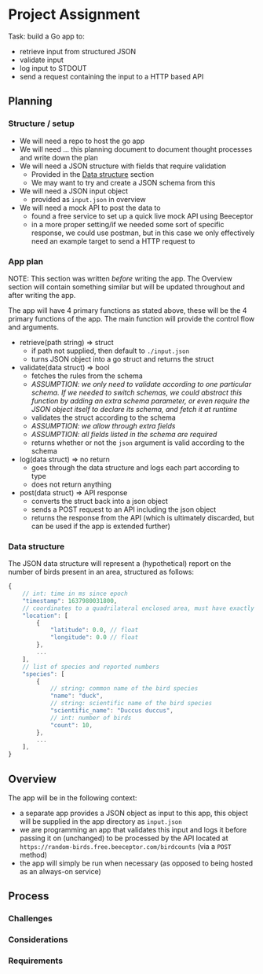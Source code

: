 # Project Assignment

Task: build a Go app to:

- retrieve input from structured JSON
- validate input
- log input to STDOUT
- send a request containing the input to a HTTP based API

## Planning

### Structure / setup

- We will need a repo to host the go app
- We will need ... this planning document to document thought processes and write down the plan
- We will need a JSON structure with fields that require validation
  - Provided in the [Data structure](#data-structure) section
  - We may want to try and create a JSON schema from this
- We will need a JSON input object
  - provided as `input.json` in overview
- We will need a mock API to post the data to
  - found a free service to set up a quick live mock API using Beeceptor
  - in a more proper setting/if we needed some sort of specific response, we could use postman, but in this case we only effectively need an example target to send a HTTP request to

### App plan

NOTE: This section was written *before* writing the app.  The Overview section will contain something similar but will be updated throughout and after writing the app.

The app will have 4 primary functions as stated above, these will be the 4 primary functions of the app.  The main function will provide the control flow and arguments.

- retrieve(path string) => struct
  - if path not supplied, then default to `./input.json`
  - turns JSON object into a go struct and returns the struct
- validate(data struct) => bool
  - fetches the rules from the schema
  - *ASSUMPTION: we only need to validate according to one particular schema.  If we needed to switch schemas, we could abstract this function by adding an extra schema parameter, or even require the JSON object itself to declare its schema, and fetch it at runtime*
  - validates the struct according to the schema
  - *ASSUMPTION: we allow through extra fields*
  - *ASSUMPTION: all fields listed in the schema are required*
  - returns whether or not the `json` argument is valid according to the schema
- log(data struct) => no return
  - goes through the data structure and logs each part according to type
  - does not return anything
- post(data struct) => API response
  - converts the struct back into a json object
  - sends a POST request to an API including the json object
  - returns the response from the API (which is ultimately discarded, but can be used if the app is extended further)

### Data structure

The JSON data structure will represent a (hypothetical) report on the number of birds present in an area, structured as follows:

```js
{
    // int: time in ms since epoch
    "timestamp": 1637980031800,
    // coordinates to a quadrilateral enclosed area, must have exactly 4 coordinates
    "location": [
        {
            "latitude": 0.0, // float
            "longitude": 0.0 // float
        },
        ...
    ],
    // list of species and reported numbers
    "species": [
        {
            // string: common name of the bird species
            "name": "duck",
            // string: scientific name of the bird species
            "scientific_name": "Duccus duccus",
            // int: number of birds
            "count": 10,
        }, 
        ...
    ],
}
```

## Overview

The app will be in the following context:

- a separate app provides a JSON object as input to this app, this object will be supplied in the app directory as `input.json`
- we are programming an app that validates this input and logs it before passing it on (unchanged) to be processed by the API located at `https://random-birds.free.beeceptor.com/birdcounts` (via a `POST` method)
- the app will simply be run when necessary (as opposed to being hosted as an always-on service)

## Process

### Challenges

### Considerations

### Requirements
